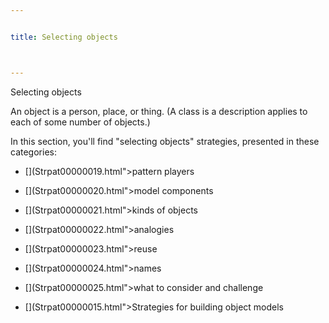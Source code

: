 ```yaml
---


title: Selecting objects



---
```



<p>Selecting objects </p>

<p>An object is a person, place, or thing. (A class is a description applies to each
of some number of objects.) </p>

<p>In this section, you'll find &quot;selecting objects&quot; strategies, presented in
these categories: </p>

* [](Strpat00000019.html">pattern players</a></li>

* [](Strpat00000020.html">model components</a></li>

* [](Strpat00000021.html">kinds of objects</a></li>

* [](Strpat00000022.html">analogies</a></li>

* [](Strpat00000023.html">reuse</a></li>

* [](Strpat00000024.html">names</a></li>

* [](Strpat00000025.html">what to consider and challenge</a></li>

* [](Strpat00000015.html">Strategies for building object models</a></li>


